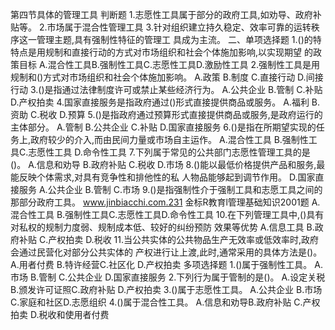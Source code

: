 
第四节具体的管理工具
判断题
1.志愿性工具属于部分的政府工具,如劝导、政府补贴等。
2.市场属于混合性管理工具
3.针对组织建立持久稳定、效率可靠的运转秩序这一管理主题,具有强制性特征的管理工
具成为主流。
二、单项选择题
1.()的特特点是用规制和直接行动的方式对市场组织和社会个体施加影响,以实现期望
的政策目标
A.混合性工具B.强制性工具C.志愿性工具D.激励性工具
2.强制性工具是用规制和()方式对市场组织和社会个体施加影响。
A.政策
B.制度
C.直接行动
D.间接行动
3.()是指通过法律制度许可或禁止某些经济行为。
A.公共企业
B.管制
C.补贴
D.产权拍卖
4.国家直接服务是指政府通过()形式直接提供商品或服务。
A.福利
B.资助
C.税收
D.预算
5.()是指政府通过预算形式直接提供商品或服务,是政府运行的主体部分。
A.管制
B.公共企业
C.补贴
D.国家直接服务
6.()是指在所期望实现的任务上,政府较少的介入,而由民间力量或市场自主运作。
A.混合性工具
B.强制性工具C.志愿性工具
D.命令性工具
7.下列属于常见的公共部门志愿性管理工具的是()。
A.信息和劝导
B.政府补贴
C.税收
D.市场
8.()能以最低价格提供产品和服务,最能反映个体需求,对具有竞争性和排他性的私
人物品能够起到调节作用。
D.国家直接服务
A.公共企业
B.管制
C.市场
9.()是指强制性介于强制工具和志愿工具之间的那部分政府工具。
www.jinbiacchi.com.231
金标R教育l管理基础知识2001题
A.混合性工具
B.强制性工具C.志愿性工具D.命令性工具
10.在下列管理工具中,()具有对私权的规制力度弱、规制成本低、较好的纠纷预防
效果等优势
A.信息工具
B.政府补贴
C.产权拍卖
D.税收
11.当公共实体的公共物品生产无效率或低效率时,政府会通过民营化对部分公共实体的
产权进行让上渡,此时,通常采用的具体方法是()。
A.用者付费
B.特许经营C.社区化
D.产权拍卖
多项选择题
1.()属于强制性工具。
A.市场
B.管制
C.公共企业
D.国家直接服务
2.下列行为属于管制的是()。
A.设定关税
B.颁发许可证照C.政府补贴
D.产权拍卖
3.()属于志愿性工具。
A.公共企业
B.市场
C.家庭和社区D.志愿组织
4.()属于混合性工具。
A.信息和劝导B.政府补贴
C.产权拍卖
D.税收和使用者付费

